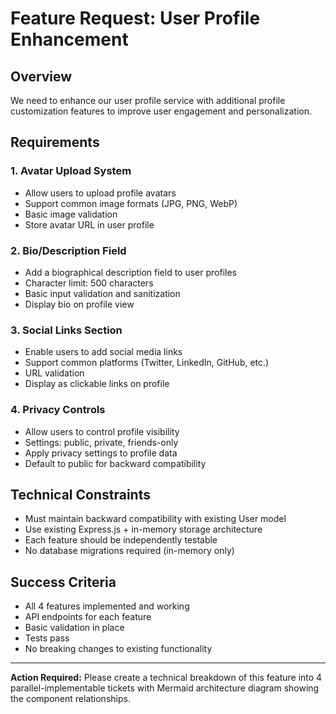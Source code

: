 # Feature Request: User Profile Enhancement

## Overview
We need to enhance our user profile service with additional profile customization features to improve user engagement and personalization.

## Requirements

### 1. Avatar Upload System
- Allow users to upload profile avatars
- Support common image formats (JPG, PNG, WebP)
- Basic image validation
- Store avatar URL in user profile

### 2. Bio/Description Field
- Add a biographical description field to user profiles
- Character limit: 500 characters
- Basic input validation and sanitization
- Display bio on profile view

### 3. Social Links Section
- Enable users to add social media links
- Support common platforms (Twitter, LinkedIn, GitHub, etc.)
- URL validation
- Display as clickable links on profile

### 4. Privacy Controls
- Allow users to control profile visibility
- Settings: public, private, friends-only
- Apply privacy settings to profile data
- Default to public for backward compatibility

## Technical Constraints
- Must maintain backward compatibility with existing User model
- Use existing Express.js + in-memory storage architecture
- Each feature should be independently testable
- No database migrations required (in-memory only)

## Success Criteria
- All 4 features implemented and working
- API endpoints for each feature
- Basic validation in place
- Tests pass
- No breaking changes to existing functionality

---

**Action Required:** Please create a technical breakdown of this feature into 4 parallel-implementable tickets with Mermaid architecture diagram showing the component relationships.
